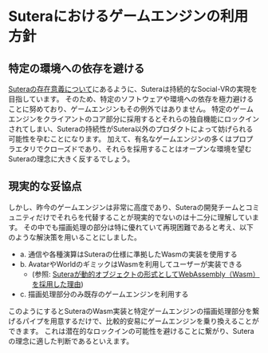 # Suteraにおけるゲームエンジンの利用方針
## 特定の環境への依存を避ける
[Suteraの存在意義について](sutera/01-significance-of-sutera's-existence.md)にあるように、Suteraは持続的なSocial-VRの実現を目指しています。
そのため、特定のソフトウェアや環境への依存を極力避けることに努めており、ゲームエンジンもその例外ではありません。
特定のゲームエンジンをクライアントのコア部分に採用するとそれらの独自機能にロックインされてしまい、Suteraの持続性がSutera以外のプロダクトによって妨げられる可能性を孕むことになります。
加えて、有名なゲームエンジンの多くはプロプラエタリでクローズドであり、それらを採用することはオープンな環境を望むSuteraの理念に大きく反するでしょう。

## 現実的な妥協点
しかし、昨今のゲームエンジンは非常に高度であり、Suteraの開発チームとコミュニティだけでそれらを代替することが現実的でないのは十二分に理解しています。
その中でも描画処理の部分は特に優れていて再現困難であると考え、以下のような解決策を用いることにしました。

- a. 通信や各種演算はSuteraの仕様に準拠したWasmの実装を使用する
- b. AvatarやWorldのギミックはWasmを利用してユーザーが実装できる
  - (参照: [Suteraが動的オブジェクトの形式としてWebAssembly（Wasm）を採用した理由](package/13_Why-Sutera-adopted-wasm-as-the-format-for-dynamic-objects_ja-jp.md))
- c. 描画処理部分のみ既存のゲームエンジンを利用する

このようにするとSuteraのWasm実装と特定ゲームエンジンの描画処理部分を繋げるパイプを用意するだけで、比較的安易にゲームエンジンを乗り換えることができます。
これは潜在的なロックインの可能性を避けることに繋がり、Suteraの理念に適した判断であるといえます。
